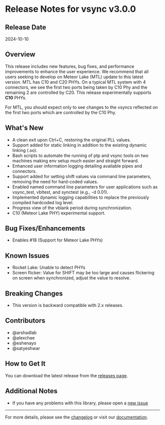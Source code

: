 # Release Notes for vsync v3.0.0

## Release Date

2024-10-10

## Overview

This release includes new features, bug fixes, and performance improvements to enhance the user experience.
We recommend that all users seeking to develop on Meteor Lake (MTL) update to this latest version.
MTL has C10 and C20 PHYs. On a typical MTL system with 4 connectors, we see the first two ports being taken by
C10 Phy and the remaining 2 are controlled by C20. This release experimentally supports **C10** PHYs.

For MTL, you should expect only to see changes to the vsyncs reflected on the first two ports which are controlled by the C10 Phy.

## What's New

* A clean exit upon Ctrl+C, restoring the original PLL values.
* Support added for static linking in addition to the existing dynamic linking (.so).
* Bash scripts to automate the running of ptp and vsync tools on two machines making env setup much easier and straight forward.
* Enhanced user information logging detailing available pipes and connectors.
* Support added for setting shift values via command line parameters, removing the need for hard-coded values.
* Enabled named command line parameters for user applications such as vsync_test, vbltest, and synctest (e.g., -d 0.01).
* Implemented dynamic logging capabilities to replace the previously compiled hardcoded log level.
* Progress view of the vblank period during synchronization.
* C10 (Meteor Lake PHY) experimental support.

## Bug Fixes/Enhancements

* Enables #18 (Support for Meteor Lake PHYs)

## Known Issues

* Rocket Lake: Unable to detect PHYs
* Screen flicker: Value for SHIFT may be too large and causes flickering on screen when synchronized, adjust the value to resolve.

## Breaking Changes

* This version is backward compatible with 2.x releases.

## Contributors

* @arshadlab
* @alexchae
* @eshenayo
* @satyeshwar

## How to Get It

You can download the latest release from the [releases page](https://github.com/intel-retail/software-vsync-modulation-sample/releases).

## Additional Notes

* If you have any problems with this library, please open a [new issue](https://github.com/intel-retail/software-vsync-modulation-sample/issues/new)

---

For more details, please see the [changelog](https://github.com/intel-retail/software-vsync-modulation-sample/compare/1.3.1...v3.0.0) or visit our [documentation](https://intel-retail.github.io/software-vsync-modulation-sample).
